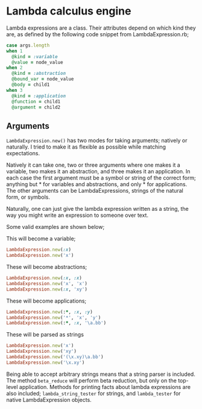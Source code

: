Lambda calculus engine
======================

Lambda expressions are a class. Their attributes depend on which kind they are, as defined by the following code snippet from LambdaExpression.rb;

```ruby
case args.length
when 1
  @kind = :variable
  @value = node_value
when 2
  @kind = :abstraction
  @bound_var = node_value
  @body = child1
when 3
  @kind = :application
  @function = child1
  @argument = child2
```
Arguments
---------
`LambdaExpression.new()` has two modes for taking arguments; natively or naturally. I tried to make it as flexible as possible while matching expectations.

Natively it can take one, two or three arguments where one makes it a variable, two makes it an abstraction, and three makes it an application. In each case the first argument must be a symbol or string of the correct form; anything but * for variables and abstractions, and only * for applications. The other arguments can be LambdaExpressions, strings of the natural form, or symbols.

Naturally, one can just give the lambda expression written as a string, the way you might write an expression to someone over text.

Some valid examples are shown below;

This will become a variable;
```ruby
LambdaExpression.new(:x)
LambdaExpression.new('x')
```
These will become abstractions;
```ruby
LambdaExpression.new(:x, :x)
LambdaExpression.new('x', 'x')
LambdaExpression.new(:x, 'xy')
```
These will become applications;
```ruby
LambdaExpression.new(:*, :x, :y)
LambdaExpression.new('*', 'x', 'y')
LambdaExpression.new(:*, :x, '\a.bb')
```
These will be parsed as strings
```ruby
LambdaExpression.new('x')
LambdaExpression.new('xy')
LambdaExpression.new('(\x.xy)\a.bb')
LambdaExpression.new('\x.xy')
```

Being able to accept arbitrary strings means that a string parser is included.
The method `beta_reduce` will perform beta reduction, but only on the top-level application.
Methods for printing facts about lambda expressions are also included; `lambda_string_tester` for strings, and `lambda_tester` for native LambdaExpression objects.